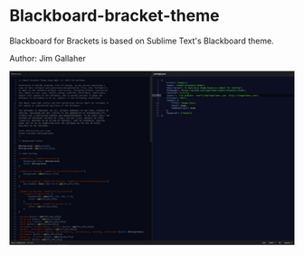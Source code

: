 # Blackboard-bracket-theme

Blackboard for Brackets is based on Sublime Text's Blackboard theme.

Author: Jim Gallaher

![screen shot](blackboard_screenshot.png)